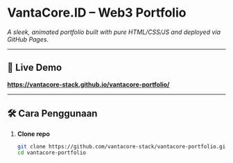 # VantaCore.ID – Web3 Portfolio  
*A sleek, animated portfolio built with pure HTML/CSS/JS and deployed via GitHub Pages.*

---

## 📍 Live Demo
**https://vantacore-stack.github.io/vantacore-portfolio/**

---

## 🛠️ Cara Penggunaan
1. **Clone repo**
   ```bash
   git clone https://github.com/vantacore-stack/vantacore-portfolio.git
   cd vantacore-portfolio

